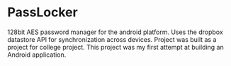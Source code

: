 ﻿# PassLocker
128bit AES password manager for the android platform. Uses the dropbox datastore API for synchronization across devices. Project was built as a project for college project. This project was my first attempt at building an Android application. 
